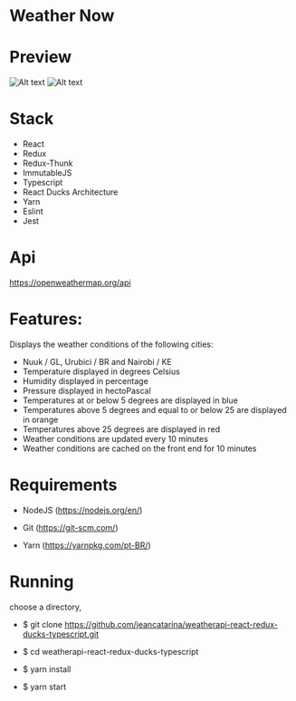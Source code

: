 # Weather Now
# Preview
![Alt text](https://github.com/jeancatarina/weatherapi-react-redux-ducks-typescript/blob/master/github/weatherNow2.gif?raw=true)
![Alt text](https://github.com/jeancatarina/weatherapi-react-redux-ducks-typescript/blob/master/github/loadDataError.gif?raw=true)

# Stack
- React
- Redux
- Redux-Thunk
- ImmutableJS
- Typescript
- React Ducks Architecture
- Yarn
- Eslint
- Jest

# Api
https://openweathermap.org/api

# Features:
Displays the weather conditions of the following cities:
- Nuuk / GL, Urubici / BR and Nairobi / KE
- Temperature displayed in degrees Celsius
- Humidity displayed in percentage
- Pressure displayed in hectoPascal
- Temperatures at or below 5 degrees are displayed in blue
- Temperatures above 5 degrees and equal to or below 25 are displayed
in orange
- Temperatures above 25 degrees are displayed in red
- Weather conditions are updated every 10 minutes
- Weather conditions are cached on the front end for 10 minutes
  
# Requirements

 - NodeJS (https://nodejs.org/en/)
 
 - Git (https://git-scm.com/)
 
 - Yarn (https://yarnpkg.com/pt-BR/)
 
# Running

choose a directory, 

- $ git clone https://github.com/jeancatarina/weatherapi-react-redux-ducks-typescript.git

- $ cd weatherapi-react-redux-ducks-typescript

- $ yarn install

- $ yarn start
